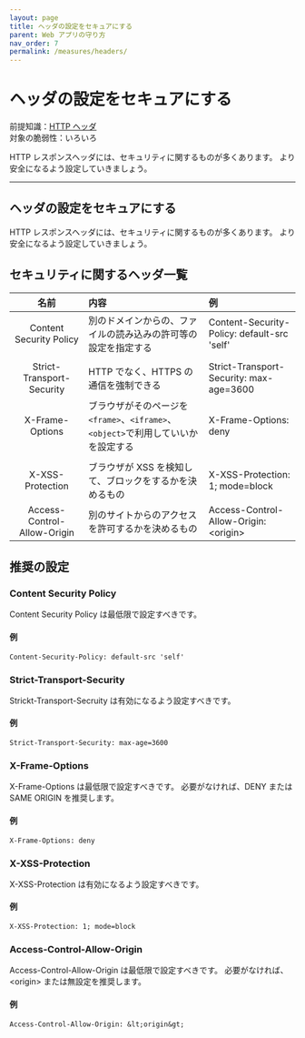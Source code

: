 ```yaml
---
layout: page
title: ヘッダの設定をセキュアにする
parent: Web アプリの守り方
nav_order: 7
permalink: /measures/headers/
---
```


# ヘッダの設定をセキュアにする

前提知識：[HTTP ヘッダ](../../webapp/http-headers)  
対象の脆弱性：いろいろ

HTTP レスポンスヘッダには、セキュリティに関するものが多くあります。
より安全になるよう設定していきましょう。

---

## ヘッダの設定をセキュアにする

HTTP レスポンスヘッダには、セキュリティに関するものが多くあります。
より安全になるよう設定していきましょう。

## セキュリティに関するヘッダ一覧

|            名前             | 内容                                                                               | 例                                          |
| :-------------------------: | :--------------------------------------------------------------------------------- | :------------------------------------------ |
|   Content Security Policy   | 別のドメインからの、ファイルの読み込みの許可等の設定を指定する                     | Content-Security-Policy: default-src 'self' |
|                             |
|  Strict-Transport-Security  | HTTP でなく、HTTPS の通信を強制できる                                              | Strict-Transport-Security: max-age=3600     |
|       X-Frame-Options       | ブラウザがそのページを `<frame>`、`<iframe>`、`<object>`で利用していいかを設定する | X-Frame-Options: deny                       |
|                             |
|      X-XSS-Protection       | ブラウザが XSS を検知して、ブロックをするかを決めるもの                            | X-XSS-Protection: 1; mode=block             |
| Access-Control-Allow-Origin | 別のサイトからのアクセスを許可するかを決めるもの                                   | Access-Control-Allow-Origin: &lt;origin&gt; |

## 推奨の設定

### Content Security Policy

Content Security Policy は最低限で設定すべきです。

#### 例

```http
Content-Security-Policy: default-src 'self'
```

### Strict-Transport-Security

Strickt-Transport-Secruity は有効になるよう設定すべきです。

#### 例

```http
Strict-Transport-Security: max-age=3600
```

### X-Frame-Options

X-Frame-Options は最低限で設定すべきです。
必要がなければ、DENY または SAME ORIGIN を推奨します。

#### 例

```http
X-Frame-Options: deny
```

### X-XSS-Protection

X-XSS-Protection は有効になるよう設定すべきです。

#### 例

```http
X-XSS-Protection: 1; mode=block
```

### Access-Control-Allow-Origin

Access-Control-Allow-Origin は最低限で設定すべきです。
必要がなければ、&lt;origin&gt; または無設定を推奨します。

#### 例

```http
Access-Control-Allow-Origin: &lt;origin&gt;
```
